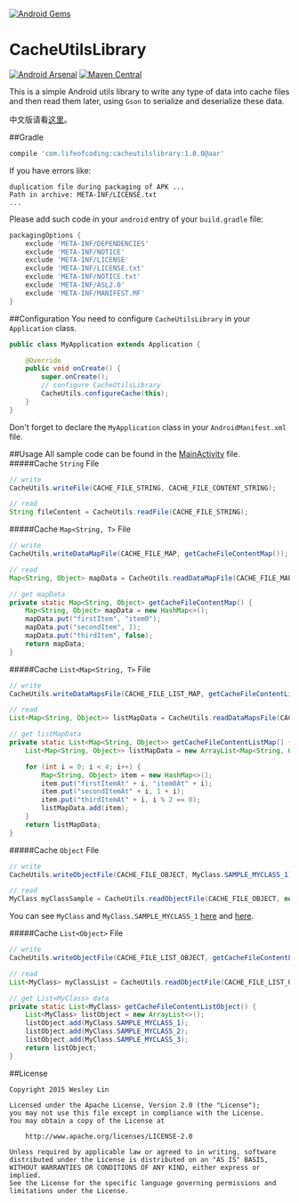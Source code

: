 [![Android Gems](http://www.android-gems.com/badge/westlinkin/CacheUtilsLibrary.svg?branch=master)](http://www.android-gems.com/lib/westlinkin/CacheUtilsLibrary)

# CacheUtilsLibrary

[![Android Arsenal](https://img.shields.io/badge/Android%20Arsenal-CacheUtilsLibrary-green.svg?style=flat)](https://android-arsenal.com/details/1/2478)
[![Maven Central](https://maven-badges.herokuapp.com/maven-central/com.lifeofcoding/cacheutilslibrary/badge.svg)](https://maven-badges.herokuapp.com/maven-central/com.lifeofcoding/cacheutilslibrary)

This is a simple Android utils library to write any type of data into cache files and then read them later, using `Gson` to serialize and deserialize these data.

中文版请看[这里](https://github.com/westlinkin/CacheUtilsLibrary/blob/master/README_zhCN.md)。

##Gradle
```Groovy
compile 'com.lifeofcoding:cacheutilslibrary:1.0.0@aar'
```

If you have errors like:

```
duplication file during packaging of APK ...
Path in archive: META-INF/LICENSE.txt
...
```
Please add such code in your `android` entry of your `build.gradle` file:

```Groovy
packagingOptions {
    exclude 'META-INF/DEPENDENCIES'
    exclude 'META-INF/NOTICE'
    exclude 'META-INF/LICENSE'
    exclude 'META-INF/LICENSE.txt'
    exclude 'META-INF/NOTICE.txt'
    exclude 'META-INF/ASL2.0'
    exclude 'META-INF/MANIFEST.MF'
}
```

##Configuration
You need to configure `CacheUtilsLibrary` in your `Application` class.

```Java
public class MyApplication extends Application {

    @Override
    public void onCreate() {
        super.onCreate();
        // configure CacheUtilsLibrary
        CacheUtils.configureCache(this);
    }
}
```

Don't forget to declare the `MyApplication` class in your `AndroidManifest.xml` file.


##Usage
All sample code can be found in the [MainActivity](https://github.com/westlinkin/CacheUtilsLibrary/blob/master/sample/src/main/java/com/lifeofcoding/cacheutilslibrary_sample/MainActivity.java) file. 
#####Cache `String` File
```Java
// write
CacheUtils.writeFile(CACHE_FILE_STRING, CACHE_FILE_CONTENT_STRING);

// read
String fileContent = CacheUtils.readFile(CACHE_FILE_STRING);
```

#####Cache `Map<String, T>` File
```Java
// write
CacheUtils.writeDataMapFile(CACHE_FILE_MAP, getCacheFileContentMap());

// read
Map<String, Object> mapData = CacheUtils.readDataMapFile(CACHE_FILE_MAP);

// get mapData
private static Map<String, Object> getCacheFileContentMap() {
    Map<String, Object> mapData = new HashMap<>();
    mapData.put("firstItem", "item0");
    mapData.put("secondItem", 1);
    mapData.put("thirdItem", false);
    return mapData;
}
```

#####Cache `List<Map<String, T>` File
```Java
// write
CacheUtils.writeDataMapsFile(CACHE_FILE_LIST_MAP, getCacheFileContentListMap());

// read
List<Map<String, Object>> listMapData = CacheUtils.readDataMapsFile(CACHE_FILE_LIST_MAP);

// get listMapData
private static List<Map<String, Object>> getCacheFileContentListMap() {
    List<Map<String, Object>> listMapData = new ArrayList<Map<String, Object>>();

    for (int i = 0; i < 4; i++) {
        Map<String, Object> item = new HashMap<>();
        item.put("firstItemAt" + i, "item0At" + i);
        item.put("secondItemAt" + i, 1 + i);
        item.put("thirdItemAt" + i, i % 2 == 0);
        listMapData.add(item);
    }
    return listMapData;
}
```
#####Cache `Object` File
```Java
// write
CacheUtils.writeObjectFile(CACHE_FILE_OBJECT, MyClass.SAMPLE_MYCLASS_1);

// read
MyClass myClassSample = CacheUtils.readObjectFile(CACHE_FILE_OBJECT, new TypeToken<MyClass>(){}.getType());
```
You can see `MyClass` and `MyClass.SAMPLE_MYCLASS_1` [here](https://github.com/westlinkin/CacheUtilsLibrary/blob/master/sample/src/main/java/com/lifeofcoding/cacheutilslibrary_sample/MyClass.java) and [here](https://github.com/westlinkin/CacheUtilsLibrary/blob/master/sample/src/main/java/com/lifeofcoding/cacheutilslibrary_sample/MyClass.java#L46).

#####Cache `List<Object>` File
```Java
// write
CacheUtils.writeObjectFile(CACHE_FILE_LIST_OBJECT, getCacheFileContentListObject());

// read
List<MyClass> myClassList = CacheUtils.readObjectFile(CACHE_FILE_LIST_OBJECT, new TypeToken<List<MyClass>>(){}.getType());

// get List<MyClass> data
private static List<MyClass> getCacheFileContentListObject() {
    List<MyClass> listObject = new ArrayList<>();
    listObject.add(MyClass.SAMPLE_MYCLASS_1);
    listObject.add(MyClass.SAMPLE_MYCLASS_2);
    listObject.add(MyClass.SAMPLE_MYCLASS_3);
    return listObject;
}

```

##License

	Copyright 2015 Wesley Lin

	Licensed under the Apache License, Version 2.0 (the "License");
	you may not use this file except in compliance with the License.
	You may obtain a copy of the License at

    	http://www.apache.org/licenses/LICENSE-2.0

	Unless required by applicable law or agreed to in writing, software
	distributed under the License is distributed on an "AS IS" BASIS,
	WITHOUT WARRANTIES OR CONDITIONS OF ANY KIND, either express or implied.
	See the License for the specific language governing permissions and
	limitations under the License.

